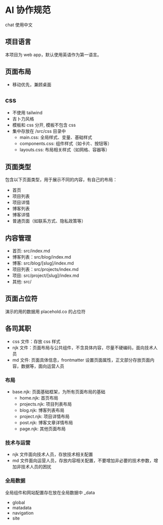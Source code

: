 # AI 协作规范

chat 使用中文

## 项目语言

本项目为 web app，默认使用英语作为第一语言。

## 页面布局

- 移动优先，兼顾桌面

## css

- 不使用 tailwind
- 吉卜力风格
- 模板和 css 分开, 模板不包含 css
- 集中存放在 /src/css 目录中
  - main.css: 全局样式、变量、基础样式
  - components.css: 组件样式（如卡片、按钮等）
  - layouts.css: 布局相关样式（如网格、容器等）

## 页面类型

包含以下页面类型，用于展示不同的内容，有自己的布局：

- 首页
- 项目列表
- 项目详情
- 博客列表
- 博客详情
- 普通页面（如联系方式、隐私政策等）

## 内容管理

- 首页: src/index.md
- 博客列表：src/blog/index.md
- 博客: src/blog/[slug]/index.md
- 项目列表：src/projects/index.md
- 项目: src/project/[slug]/index.md
- 其他: src/

## 页面占位符

演示的用的数据用 placehold.co 的占位符

## 各司其职

- css 文件：存放 css 样式
- njk 文件：页面布局与公共组件，不含具体内容，尽量不硬编码，面向技术人员
- md 文件: 页面具体信息，frontmatter 设置页面属性，正文部分存放页面内容，数据等，面向运营人员

### 布局

- base.njk: 页面基础框架，为所有页面布局的基础
  - home.njk: 首页布局
  - projects.njk: 项目列表布局
  - blog.njk: 博客列表布局
  - project.njk: 项目详情布局
  - post.njk: 博客文章详情布局
  - page.njk: 其他页面布局

### 技术与运营

- njk 文件面向技术人员，存放技术相关配置
- md 文件面向运营人员，存放内容相关配置，不要增加非必要的技术参数，增加非技术人员的困扰

### 全局数据

全局组件和网站配置存在放在全局数据中 \_data

- global
- matadata
- navigation
- site
